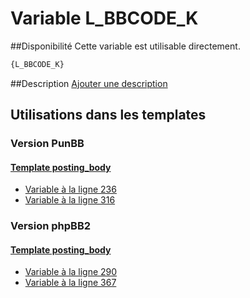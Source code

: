 # Variable L_BBCODE_K

##Disponibilité
Cette variable est utilisable directement.

```html
{L_BBCODE_K}
```

##Description
[Ajouter une description](https://fa-tvars.appspot.com/var/L_BBCODE_K)

## Utilisations dans les templates

### Version PunBB

#### [Template posting_body](punbb/posting_body.md#readme)
* [Variable &agrave; la ligne 236](../punbb/posting_body.tpl#L236)
* [Variable &agrave; la ligne 316](../punbb/posting_body.tpl#L316)

### Version phpBB2

#### [Template posting_body](subsilver/posting_body.md#readme)
* [Variable &agrave; la ligne 290](../subsilver/posting_body.tpl#L290)
* [Variable &agrave; la ligne 367](../subsilver/posting_body.tpl#L367)